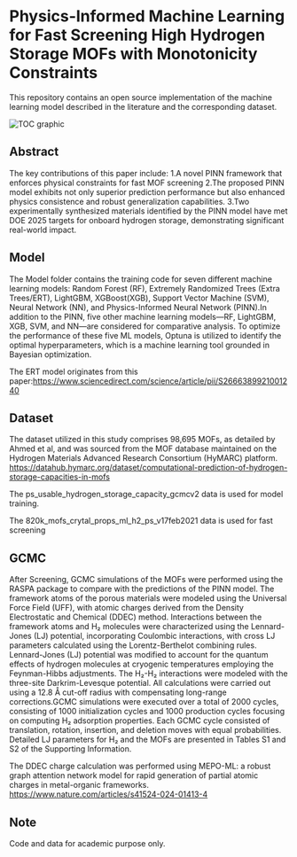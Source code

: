 # Physics-Informed Machine Learning for Fast Screening High Hydrogen Storage MOFs with Monotonicity Constraints
 This repository contains an open source implementation of the machine learning model described in the literature and the corresponding dataset.

![TOC graphic](https://github.com/user-attachments/assets/cb3ad311-73ca-4cec-b678-580fb8229d24)

 ## Abstract
The key contributions of this paper include:
1.A novel PINN framework that enforces physical constraints for fast MOF screening
2.The proposed PINN model exhibits not only superior prediction performance but also enhanced physics consistence and robust generalization capabilities.
3.Two experimentally synthesized materials identified by the PINN model have met DOE 2025 targets for onboard hydrogen storage, demonstrating significant real-world impact.


 ## Model
 The Model folder contains the training code for seven different machine learning models: Random Forest (RF), Extremely Randomized Trees (Extra Trees/ERT), LightGBM, XGBoost(XGB), Support Vector Machine (SVM), Neural Network (NN), and Physics-Informed Neural Network (PINN).In addition to the PINN, five other machine learning models—RF, LightGBM, XGB, SVM, and NN—are considered for comparative analysis. To optimize the performance of these five ML models, Optuna is utilized to identify the optimal hyperparameters, which is a machine learning tool grounded in Bayesian optimization. 
 
The ERT model originates from this paper:https://www.sciencedirect.com/science/article/pii/S2666389921001240
 

 ## Dataset
 The dataset utilized in this study comprises 98,695 MOFs, as detailed by Ahmed et al, and was sourced from the MOF database maintained on the Hydrogen Materials Advanced Research Consortium (HyMARC) platform. 
 https://datahub.hymarc.org/dataset/computational-prediction-of-hydrogen-storage-capacities-in-mofs
 
 The ps_usable_hydrogen_storage_capacity_gcmcv2 data is used for model training.
 
 The 820k_mofs_crytal_props_ml_h2_ps_v17feb2021 data is used for fast screening

## GCMC
After Screening, GCMC simulations of the MOFs were performed using the RASPA package to compare with the predictions of the PINN model. The framework atoms of the porous materials were modeled using the Universal Force Field (UFF), with atomic charges derived from the Density Electrostatic and Chemical (DDEC) method. Interactions between the framework atoms and H₂ molecules were characterized using the Lennard-Jones (LJ) potential, incorporating Coulombic interactions, with cross LJ parameters calculated using the Lorentz-Berthelot combining rules. Lennard-Jones (LJ) potential was modified to account for the quantum effects of hydrogen molecules at cryogenic temperatures employing the Feynman-Hibbs adjustments. The H₂-H₂ interactions were modeled with the three-site Darkrim-Levesque potential. All calculations were carried out using a 12.8 Å cut-off radius with compensating long-range corrections.GCMC simulations were executed over a total of 2000 cycles, consisting of 1000 initialization cycles and 1000 production cycles focusing on computing H₂ adsorption properties. Each GCMC cycle consisted of translation, rotation, insertion, and deletion moves with equal probabilities. Detailed LJ parameters for H₂ and the MOFs are presented in Tables S1 and S2 of the Supporting Information.

The DDEC charge calculation was performed using MEPO-ML: a robust graph attention network model for rapid generation of partial atomic charges in metal-organic frameworks.
https://www.nature.com/articles/s41524-024-01413-4


## Note
Code and data for academic purpose only.
